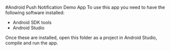 #Android Push Notification Demo App
To use this app you need to have the following software installed:
 * Android SDK tools
 * Android Studio

Once these are installed, open this folder as a project in Android Studio, compile and run the app.